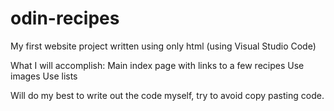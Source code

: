 # odin-recipes

My first website project written using only html (using Visual Studio Code)

What I will accomplish:
    Main index page with links to a few recipes
    Use images
    Use lists

Will do my best to write out the code myself, try to avoid copy pasting code.